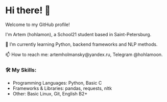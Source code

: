 <!DOCTYPE html>
<html lang="en">
<head>
    <meta charset="UTF-8">
    <meta name="viewport" content="width=device-width, initial-scale=1.0">
    
</head>
<body>
    <div class="container">
        <h1>Hi there! 👋</h1>
        <p>Welcome to my GitHub profile!</p>
        <p>I'm Artem (hohlamon), a School21 student based in Saint-Petersburg.</p>
        <p>🌱 I’m currently learning Python, backend frameworks and NLP methods.</p>
        <p>📫 How to reach me: artemholmansky@yandex.ru, Telegram @hohlamoon.</p>
        <h3>🛠️ My Skills:</h3>
        <ul>
            <li>Programming Languages: Python, Basic C</li>
            <li>Frameworks & Libraries: pandas, requests, nltk</li>
            <li>Other: Basic Linux, Git, English B2+</li>
            <!-- Add more items as needed -->
        </ul>
    </div>
</body>
</html>

<!--
**hohlamon/hohlamon** is a ✨ _special_ ✨ repository because its `README.md` (this file) appears on your GitHub profile.

Here are some ideas to get you started:

- 🔭 I’m currently working on ...
- 🌱 I’m currently learning ...
- 👯 I’m looking to collaborate on ...
- 🤔 I’m looking for help with ...
- 💬 Ask me about ...
- 📫 How to reach me: ...
- 😄 Pronouns: ...
- ⚡ Fun fact: ...
-->
